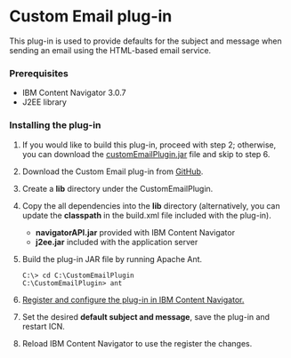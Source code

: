 # Custom Email plug-in

This plug-in is used to provide defaults for the subject and message when sending an email using the HTML-based email service.

### Prerequisites

* IBM Content Navigator 3.0.7
* J2EE library

### Installing the plug-in

1. If you would like to build this plug-in, proceed with step 2; otherwise, you can download the [customEmailPlugin.jar](https://github.com/ibm-ecm/ibm-content-navigator-samples/tree/master/CustomEmailPlugin/customEmailPlugin.jar) file and skip to step 6.
2. Download the Custom Email plug-in from [GitHub](https://github.com/ibm-ecm/ibm-content-navigator-samples/tree/master/CustomEmailPlugin).
3. Create a **lib** directory under the CustomEmailPlugin.
4. Copy the all dependencies into the **lib** directory (alternatively, you can update the **classpath** in the build.xml file included with the plug-in).
    * **navigatorAPI.jar** provided with IBM Content Navigator
    * **j2ee.jar** included with the application server
5. Build the plug-in JAR file by running Apache Ant.

    ```
    C:\> cd C:\CustomEmailPlugin
    C:\CustomEmailPlugin> ant
    ```
6. [Register and configure the plug-in in IBM Content Navigator.](http://www.ibm.com/support/knowledgecenter/SSEUEX_3.0.8/com.ibm.installingeuc.doc/eucco012.htm)
7. Set the desired **default subject and message**, save the plug-in and restart ICN.
8. Reload IBM Content Navigator to use the register the changes.